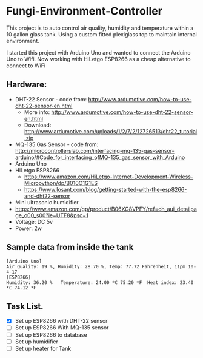 # Fungi-Environment-Controller

This project is to auto control air quality, humidity and temperature within a 10 gallon glass tank.  Using a custom fitted plexiglass top to maintain internal environment.

I started this project with Arduino Uno and wanted to connect the Arduino Uno to Wifi.
Now working with HiLetgo ESP8266 as a cheap alternative to connect to WiFi

## Hardware:
* DHT-22 Sensor - code from: http://www.ardumotive.com/how-to-use-dht-22-sensor-en.html
  * More info: http://www.ardumotive.com/how-to-use-dht-22-sensor-en.html
  * Download: http://www.ardumotive.com/uploads/1/2/7/2/12726513/dht22_tutorial.zip
* MQ-135 Gas Sensor - code from: http://microcontrollerslab.com/interfacing-mq-135-gas-sensor-arduino/#Code_for_interfacing_ofMQ-135_gas_sensor_with_Arduino
* ~~Arduino Uno~~
* HiLetgo ESP8266
  * https://www.amazon.com/HiLetgo-Internet-Development-Wireless-Micropython/dp/B010O1G1ES
  * https://www.losant.com/blog/getting-started-with-the-esp8266-and-dht22-sensor
*  Mini ultrasonic humidifier
  * https://www.amazon.com/gp/product/B06XG8VPFY/ref=oh_aui_detailpage_o00_s00?ie=UTF8&psc=1
  * Voltage: DC 5v
  * Power: 2w

## Sample data from inside the tank
```
[Arduino Uno]
Air Quality: 19 %, Humidity: 28.70 %, Temp: 77.72 Fahrenheit, 11pm 10-4-17
[ESP8266]
Humidity: 36.20 %	Temperature: 24.00 *C 75.20 *F	Heat index: 23.40 *C 74.12 *F
```

## Task List.
- [X] Set up ESP8266 with DHT-22 sensor
- [ ] Set up ESP8266 With MQ-135 sensor
- [ ] Set up ESP8266 to database
- [ ] Set up humidifier
- [ ] Set up heater for Tank
